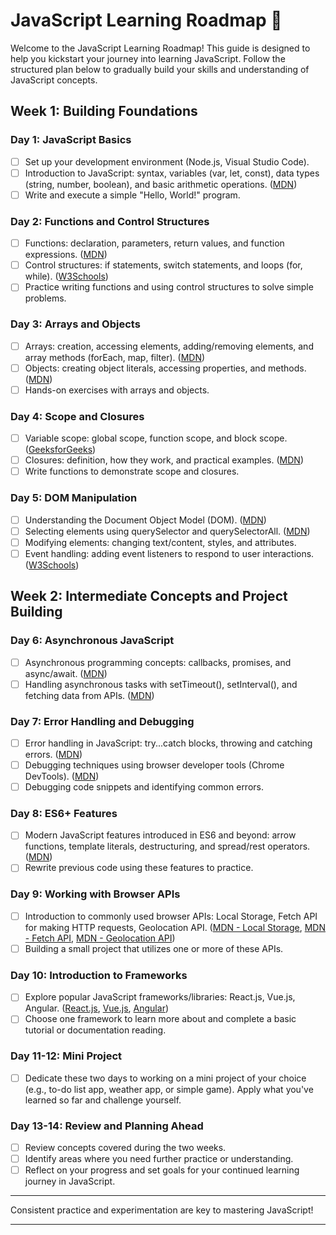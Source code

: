# JavaScript Learning Roadmap 🚀

Welcome to the JavaScript Learning Roadmap! This guide is designed to help you kickstart your journey into learning JavaScript. Follow the structured plan below to gradually build your skills and understanding of JavaScript concepts.

## Week 1: Building Foundations

### Day 1: JavaScript Basics
- [ ] Set up your development environment (Node.js, Visual Studio Code).
- [ ] Introduction to JavaScript: syntax, variables (var, let, const), data types (string, number, boolean), and basic arithmetic operations. ([MDN](https://developer.mozilla.org/en-US/docs/Web/JavaScript/Guide))
- [ ] Write and execute a simple "Hello, World!" program.

### Day 2: Functions and Control Structures
- [ ] Functions: declaration, parameters, return values, and function expressions. ([MDN](https://developer.mozilla.org/en-US/docs/Web/JavaScript/Guide/Functions))
- [ ] Control structures: if statements, switch statements, and loops (for, while). ([W3Schools](https://www.w3schools.com/js/js_if_else.asp))
- [ ] Practice writing functions and using control structures to solve simple problems.

### Day 3: Arrays and Objects
- [ ] Arrays: creation, accessing elements, adding/removing elements, and array methods (forEach, map, filter). ([MDN](https://developer.mozilla.org/en-US/docs/Web/JavaScript/Reference/Global_Objects/Array))
- [ ] Objects: creating object literals, accessing properties, and methods. ([MDN](https://developer.mozilla.org/en-US/docs/Web/JavaScript/Guide/Working_with_Objects))
- [ ] Hands-on exercises with arrays and objects.

### Day 4: Scope and Closures
- [ ] Variable scope: global scope, function scope, and block scope. ([GeeksforGeeks](https://www.geeksforgeeks.org/javascript-variable-scope-and-hoisting-explained/))
- [ ] Closures: definition, how they work, and practical examples. ([MDN](https://developer.mozilla.org/en-US/docs/Web/JavaScript/Closures))
- [ ] Write functions to demonstrate scope and closures.

### Day 5: DOM Manipulation
- [ ] Understanding the Document Object Model (DOM). ([MDN](https://developer.mozilla.org/en-US/docs/Web/API/Document_Object_Model/Introduction))
- [ ] Selecting elements using querySelector and querySelectorAll. ([MDN](https://developer.mozilla.org/en-US/docs/Web/API/Document/querySelector))
- [ ] Modifying elements: changing text/content, styles, and attributes.
- [ ] Event handling: adding event listeners to respond to user interactions. ([W3Schools](https://www.w3schools.com/js/js_events.asp))

## Week 2: Intermediate Concepts and Project Building

### Day 6: Asynchronous JavaScript
- [ ] Asynchronous programming concepts: callbacks, promises, and async/await. ([MDN](https://developer.mozilla.org/en-US/docs/Learn/JavaScript/Asynchronous))
- [ ] Handling asynchronous tasks with setTimeout(), setInterval(), and fetching data from APIs. ([MDN](https://developer.mozilla.org/en-US/docs/Web/API/Fetch_API))

### Day 7: Error Handling and Debugging
- [ ] Error handling in JavaScript: try...catch blocks, throwing and catching errors. ([MDN](https://developer.mozilla.org/en-US/docs/Web/JavaScript/Guide/Control_flow_and_error_handling))
- [ ] Debugging techniques using browser developer tools (Chrome DevTools). ([MDN](https://developer.mozilla.org/en-US/docs/Learn/Tools_and_testing/Cross_browser_testing/Debugging_JavaScript))
- [ ] Debugging code snippets and identifying common errors.

### Day 8: ES6+ Features
- [ ] Modern JavaScript features introduced in ES6 and beyond: arrow functions, template literals, destructuring, and spread/rest operators. ([MDN](https://developer.mozilla.org/en-US/docs/Web/JavaScript/Guide/Introduction_to_JavaScript/New_in_JavaScript#ecmascript_2015))
- [ ] Rewrite previous code using these features to practice.

### Day 9: Working with Browser APIs
- [ ] Introduction to commonly used browser APIs: Local Storage, Fetch API for making HTTP requests, Geolocation API. ([MDN - Local Storage](https://developer.mozilla.org/en-US/docs/Web/API/Window/localStorage), [MDN - Fetch API](https://developer.mozilla.org/en-US/docs/Web/API/Fetch_API), [MDN - Geolocation API](https://developer.mozilla.org/en-US/docs/Web/API/Geolocation_API))
- [ ] Building a small project that utilizes one or more of these APIs.

### Day 10: Introduction to Frameworks
- [ ] Explore popular JavaScript frameworks/libraries: React.js, Vue.js, Angular. ([React.js](https://reactjs.org/), [Vue.js](https://vuejs.org/), [Angular](https://angular.io/))
- [ ] Choose one framework to learn more about and complete a basic tutorial or documentation reading.

### Day 11-12: Mini Project
- [ ] Dedicate these two days to working on a mini project of your choice (e.g., to-do list app, weather app, or simple game). Apply what you've learned so far and challenge yourself.

### Day 13-14: Review and Planning Ahead
- [ ] Review concepts covered during the two weeks.
- [ ] Identify areas where you need further practice or understanding.
- [ ] Reflect on your progress and set goals for your continued learning journey in JavaScript.

---
Consistent practice and experimentation are key to mastering JavaScript!

---
